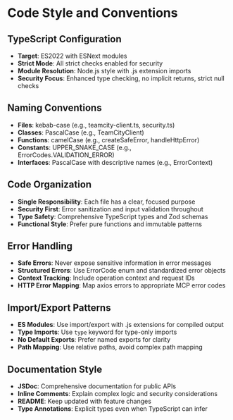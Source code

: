 # Code Style and Conventions

## TypeScript Configuration
- **Target**: ES2022 with ESNext modules
- **Strict Mode**: All strict checks enabled for security
- **Module Resolution**: Node.js style with .js extension imports
- **Security Focus**: Enhanced type checking, no implicit returns, strict null checks

## Naming Conventions
- **Files**: kebab-case (e.g., teamcity-client.ts, security.ts)
- **Classes**: PascalCase (e.g., TeamCityClient)
- **Functions**: camelCase (e.g., createSafeError, handleHttpError)
- **Constants**: UPPER_SNAKE_CASE (e.g., ErrorCodes.VALIDATION_ERROR)
- **Interfaces**: PascalCase with descriptive names (e.g., ErrorContext)

## Code Organization
- **Single Responsibility**: Each file has a clear, focused purpose
- **Security First**: Error sanitization and input validation throughout
- **Type Safety**: Comprehensive TypeScript types and Zod schemas
- **Functional Style**: Prefer pure functions and immutable patterns

## Error Handling
- **Safe Errors**: Never expose sensitive information in error messages
- **Structured Errors**: Use ErrorCode enum and standardized error objects
- **Context Tracking**: Include operation context and request IDs
- **HTTP Error Mapping**: Map axios errors to appropriate MCP error codes

## Import/Export Patterns
- **ES Modules**: Use import/export with .js extensions for compiled output
- **Type Imports**: Use `type` keyword for type-only imports
- **No Default Exports**: Prefer named exports for clarity
- **Path Mapping**: Use relative paths, avoid complex path mapping

## Documentation Style
- **JSDoc**: Comprehensive documentation for public APIs
- **Inline Comments**: Explain complex logic and security considerations
- **README**: Keep updated with feature changes
- **Type Annotations**: Explicit types even when TypeScript can infer